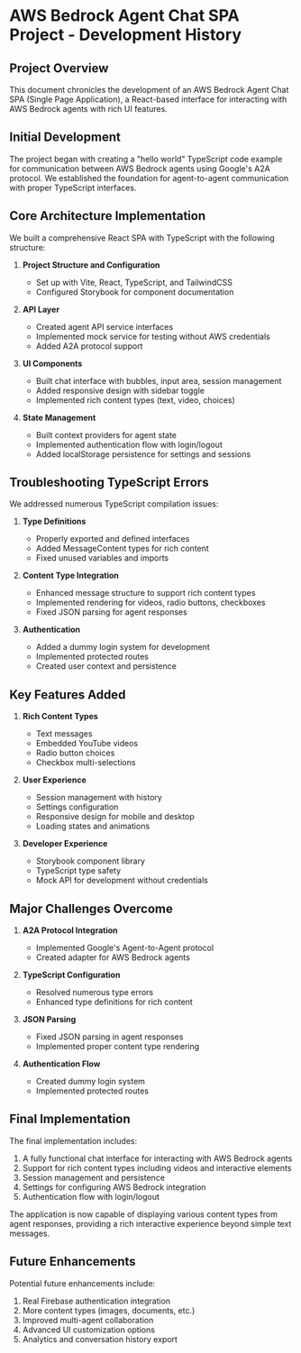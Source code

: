 # AWS Bedrock Agent Chat SPA Project - Development History

## Project Overview

This document chronicles the development of an AWS Bedrock Agent Chat SPA (Single Page Application), a React-based interface for interacting with AWS Bedrock agents with rich UI features.

## Initial Development

The project began with creating a "hello world" TypeScript code example for communication between AWS Bedrock agents using Google's A2A protocol. We established the foundation for agent-to-agent communication with proper TypeScript interfaces.

## Core Architecture Implementation

We built a comprehensive React SPA with TypeScript with the following structure:

1. **Project Structure and Configuration**
   - Set up with Vite, React, TypeScript, and TailwindCSS
   - Configured Storybook for component documentation

2. **API Layer**
   - Created agent API service interfaces
   - Implemented mock service for testing without AWS credentials
   - Added A2A protocol support

3. **UI Components**
   - Built chat interface with bubbles, input area, session management
   - Added responsive design with sidebar toggle
   - Implemented rich content types (text, video, choices)

4. **State Management**
   - Built context providers for agent state
   - Implemented authentication flow with login/logout
   - Added localStorage persistence for settings and sessions

## Troubleshooting TypeScript Errors

We addressed numerous TypeScript compilation issues:

1. **Type Definitions**
   - Properly exported and defined interfaces
   - Added MessageContent types for rich content
   - Fixed unused variables and imports

2. **Content Type Integration**
   - Enhanced message structure to support rich content types
   - Implemented rendering for videos, radio buttons, checkboxes
   - Fixed JSON parsing for agent responses

3. **Authentication**
   - Added a dummy login system for development
   - Implemented protected routes
   - Created user context and persistence

## Key Features Added

1. **Rich Content Types**
   - Text messages
   - Embedded YouTube videos
   - Radio button choices
   - Checkbox multi-selections

2. **User Experience**
   - Session management with history
   - Settings configuration
   - Responsive design for mobile and desktop
   - Loading states and animations

3. **Developer Experience**
   - Storybook component library
   - TypeScript type safety
   - Mock API for development without credentials

## Major Challenges Overcome

1. **A2A Protocol Integration**
   - Implemented Google's Agent-to-Agent protocol
   - Created adapter for AWS Bedrock agents

2. **TypeScript Configuration**
   - Resolved numerous type errors
   - Enhanced type definitions for rich content

3. **JSON Parsing**
   - Fixed JSON parsing in agent responses
   - Implemented proper content type rendering

4. **Authentication Flow**
   - Created dummy login system
   - Implemented protected routes

## Final Implementation

The final implementation includes:

1. A fully functional chat interface for interacting with AWS Bedrock agents
2. Support for rich content types including videos and interactive elements
3. Session management and persistence
4. Settings for configuring AWS Bedrock integration
5. Authentication flow with login/logout

The application is now capable of displaying various content types from agent responses, providing a rich interactive experience beyond simple text messages.

## Future Enhancements

Potential future enhancements include:

1. Real Firebase authentication integration
2. More content types (images, documents, etc.)
3. Improved multi-agent collaboration
4. Advanced UI customization options
5. Analytics and conversation history export